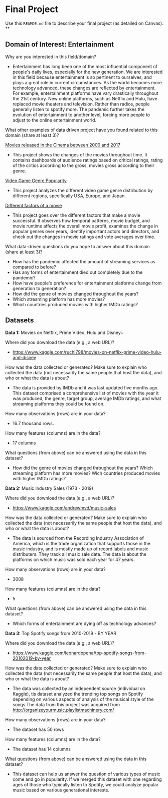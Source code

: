 # Final Project
Use this `REAMDE.md` file to describe your final project (as detailed on Canvas).
**
## Domain of Interest: **Entertainment**

Why are you interested in this field/domain?

- Entertainment has long been one of the most influential component of people's daily lives, especially for the new generation. We are interested in this field because entertainment is so pertinent to ourselves, and plays a great role in current circumstances. As the world becomes more technology advanced, these changes are reflected by entertainment. For example, entertainment platforms have vary drastically throughout the 21st century. New online platforms, such as Netflix and Hulu, have replaced movie theaters and television. Rather than radios, people generally listen to spotify more. The pandemic further takes the evolution of entertainment to another level, forcing more people to adjust to the online entertainment world.


What other examples of data driven project have you found related to this domain (share at least 3)?

[Movies released in the Cinema between 2000 and 2017](https://medium.com/datadriveninvestor/data-science-analysis-of-movies-released-in-the-cinema-between-2000-and-2017-b2d9e515d032)

- This project shows the changes of the movies throughout time. It contains dashboards of audience ratings based on critical ratings, rating of the critics according to the gross, movies gross according to their genre.

[Video Game Genre Popularity](https://nycdatascience.com/blog/student-works/video-game-genre-by-region/)

- This project analyzes the different video game genre distribution by different regions, specifically USA, Europe, and Japan.

[Different factors of a movie](https://towardsdatascience.com/exploring-movie-data-with-interactive-visualizations-c22e8ce5f663)

- This project goes over the different factors that make a movie successful. It observes how temporal patterns, movie budget, and movie runtime affects the overall movie profit, examines the change in popular genres over years, identify important actors and directors, and check out the changes in movie ratings and vote averages over time.

What data-driven questions do you hope to answer about this domain (share at least 3)?

- How has the pandemic affected the amount of streaming services as compared to before?
- Has any forms of entertainment died out completely due to the pandemic?
- How have people's preference for entertainment platforms change from generation to generation?
- How did the genre of movies changed throughout the years?
- Which streaming platform has more movies?
- Which countries produced movies with higher IMDb ratings?


## Datasets
**Data 1:** Movies on Netflix, Prime Video, Hulu and Disney+

Where did you download the data (e.g., a web URL)?

- https://www.kaggle.com/ruchi798/movies-on-netflix-prime-video-hulu-and-disney

How was the data collected or generated? Make sure to explain who collected the data (not necessarily the same people that host the data), and who or what the data is about?

- The data is provided by IMDb and it was last updated five months ago. This dataset comprised a comprehensive list of movies with the year it was produced, the genre, target group, average IMDb ratings, and what streaming platforms they could be found on.

How many observations (rows) are in your data?

- 16.7 thousand rows.

How many features (columns) are in the data?

- 17 columns

What questions (from above) can be answered using the data in this dataset?

- How did the genre of movies changed throughout the years? Which streaming platform has more movies? Wich countries produced movies with higher IMDb ratings?

**Data 2:** Music Industry Sales (1973 - 2019)

Where did you download the data (e.g., a web URL)?

- https://www.kaggle.com/andrewmvd/music-sales

How was the data collected or generated? Make sure to explain who collected the data (not necessarily the same people that host the data), and who or what the data is about?

- The data is sourced from the Recording Industry Association of America, which is the trade organization that supports those in the music industry, and is mostly made up of record labels and music distributers. They track all music sale data. The data is about the platforms on which music was sold each year for 47 years.

How many observations (rows) are in your data?

- 3008

How many features (columns) are in the data?

- 5

What questions (from above) can be answered using the data in this dataset?

- Which forms of entertainment are dying off as technology advances?

**Data 3:** Top Spotify songs from 2010-2019 - BY YEAR

Where did you download the data (e.g., a web URL)?

- https://www.kaggle.com/leonardopena/top-spotify-songs-from-20102019-by-year

How was the data collected or generated? Make sure to explain who collected the data (not necessarily the same people that host the data), and who or what the data is about?

  - The data was collected by an independent source (individual on Kaggle), tis dataset analyzed the trending top songs on Spotify depending on various aspects of analysis of the musical style of the songs.The data from this project was acquired from http://organizeyourmusic.playlistmachinery.com/

How many observations (rows) are in your data?

  - The dataset has 50 rows

How many features (columns) are in the data?

  - The dataset has 14 columns

What questions (from above) can be answered using the data in this dataset?

  - This dataset can help us answer the question of various types of music come and go in popularity. If we merged this dataset with one regarding ages of those who typically listen to Spotify, we could analyze popular music based on various generational interests.